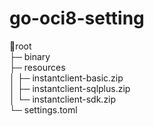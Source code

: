 # go-oci8-setting

root  
 ├─ binary  
 ├─ resources  
 │   ├─ instantclient-basic.zip  
 │   ├─ instantclient-sqlplus.zip  
 │   └─ instantclient-sdk.zip  
 └─ settings.toml  
